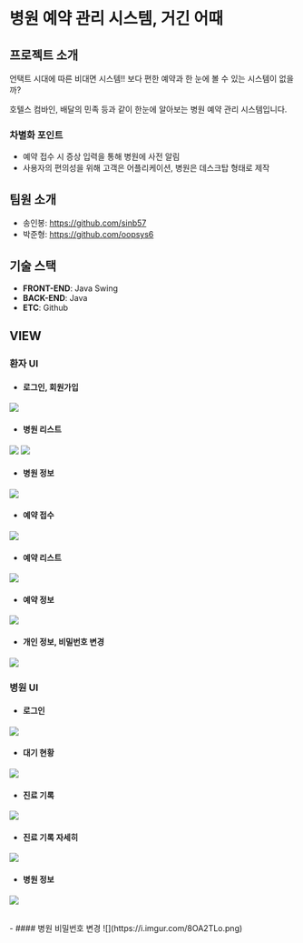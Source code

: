 # 병원 예약 관리 시스템, 거긴 어때

## 프로젝트 소개
언택트 시대에 따른 비대면 시스템!! 보다 편한 예약과 한 눈에 볼 수 있는 시스템이 없을까?

호텔스 컴바인, 배달의 민족 등과 같이 한눈에 알아보는 병원 예약 관리 시스템입니다.

### 차별화 포인트
- 예약 접수 시 증상 입력을 통해 병원에 사전 알림
- 사용자의 편의성을 위해 고객은 어플리케이션, 병원은 데스크탑 형태로 제작

## 팀원 소개
- 송인봉: https://github.com/sinb57
- 박준형: https://github.com/oopsys6

## 기술 스택
- <b>FRONT-END</b>: Java Swing
- <b>BACK-END</b>: Java
- <b>ETC</b>: Github

## VIEW

### 환자 UI
- #### 로그인, 회원가입
![](https://i.imgur.com/MFnLcid.png)
<br>
- #### 병원 리스트
![](https://i.imgur.com/mEbarI8.png)
![](https://i.imgur.com/ShnEvGl.png)
<br>
- #### 병원 정보
![](https://i.imgur.com/JE01clL.png)
<br>
- #### 예약 접수
![](https://i.imgur.com/5q1EPCi.png)
<br>
- #### 예약 리스트
![](https://i.imgur.com/7VBvBUW.png)
<br>
- #### 예약 정보
![](https://i.imgur.com/KhLdXJl.png)
<br>
- #### 개인 정보, 비밀번호 변경
![](https://i.imgur.com/Vej3MbQ.png)
<br>

### 병원 UI
- #### 로그인
![](https://i.imgur.com/eVJmqh3.png)
<br>
- #### 대기 현황
![](https://i.imgur.com/8wL3Mrd.png)
<br>
- #### 진료 기록
![](https://i.imgur.com/mVBzInH.png)
<br>
- #### 진료 기록 자세히
![](https://i.imgur.com/1u5fixG.png)
<br>
- #### 병원 정보
![](https://i.imgur.com/VC7tRwW.png)

<br>
- #### 병원 비밀번호 변경
![](https://i.imgur.com/8OA2TLo.png)
